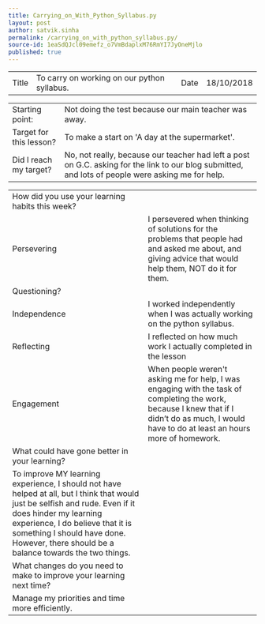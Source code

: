 ```yaml
---
title: Carrying_on_With_Python_Syllabus.py
layout: post
author: satvik.sinha
permalink: /carrying_on_with_python_syllabus.py/
source-id: 1eaSdQJcl09emefz_o7VmBdaplxM76RmYI7JyOneMjlo
published: true
---
```

<table>
  <tr>
    <td class="title">Title</td>
    <td class="desc">To carry on working on our python syllabus.</td>
    <td class="title">Date</td>
    <td class="desc">18/10/2018</td>
  </tr>
</table>


<table>
  <tr>
    <td class="title">Starting point:</td>
    <td class="desc">Not doing the test because our main teacher was away.</td>
  </tr>
  <tr>
    <td class="title">Target for this lesson?</td>
    <td class="desc">To make a start on 'A day at the supermarket'.</td>
  </tr>
  <tr>
    <td class="title">Did I reach my target? </td>
    <td class="desc">No, not really, because our teacher had left a post on G.C. asking for the link to our blog submitted, and lots of people were asking me for help.</td>
  </tr>
</table>

<table>
  <tr>
    <td class="title">How did you use your learning habits this week?</td>
  </tr>
  <tr>
    <td class="title">Persevering</td>
    <td class="desc">I persevered when thinking of solutions for the problems that people had and asked me about, and giving advice that would help them, NOT do it for them.</td>
  </tr>
  <tr>
    <td class="title">Questioning?</td>
    
  </tr>
  <tr>
    <td class="title">Independence</td>
    <td class="desc">I worked independently when I was actually working on the python syllabus.</td>
  </tr>
  <tr>
    <td class="title">Reflecting</td>
    <td class="desc">I reflected on how much work I actually completed in the lesson</td>
  </tr>
  <tr>
    <td class="title">Engagement</td>
    <td class="desc">When people weren't asking me for help, I was engaging with the task of completing the work, because I knew that if I didn’t do as much, I would have to do at least an hours more of homework.</td>
  </tr>
  <tr>
    <td class="title">What could have gone better in your learning?</td>
  </tr>
  <tr>
    <td class="desc">To improve MY learning experience, I should not have helped at all, but I think that would just be selfish and rude. Even if it does hinder my learning experience, I do believe that it is something I should have done. However, there should be a balance towards the two things.
  </td>
  <tr>
    <td class="title">What changes do you need to make to improve your learning next time?</td>
  </tr>
  <tr>
    <td class="desc">Manage my priorities and time more efficiently.</td>
  </tr>
</table>



